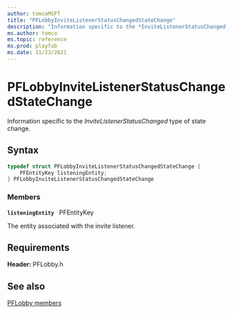 ```yaml
---
author: tomcoMSFT
title: "PFLobbyInviteListenerStatusChangedStateChange"
description: "Information specific to the *InviteListenerStatusChanged* type of state change."
ms.author: tomco
ms.topic: reference
ms.prod: playfab
ms.date: 11/23/2021
---
```


# PFLobbyInviteListenerStatusChangedStateChange  

Information specific to the *InviteListenerStatusChanged* type of state change.  

## Syntax  
  
```cpp
typedef struct PFLobbyInviteListenerStatusChangedStateChange {  
    PFEntityKey listeningEntity;  
} PFLobbyInviteListenerStatusChangedStateChange  
```
  
### Members  
  
**`listeningEntity`** &nbsp; PFEntityKey  
  
The entity associated with the invite listener.
  
  
## Requirements  
  
**Header:** PFLobby.h
  
## See also  
[PFLobby members](../pflobby_members.md)  

  
  
